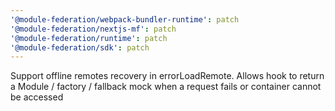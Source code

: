 ```yaml
---
'@module-federation/webpack-bundler-runtime': patch
'@module-federation/nextjs-mf': patch
'@module-federation/runtime': patch
'@module-federation/sdk': patch
---
```


Support offline remotes recovery in errorLoadRemote. Allows hook to return a Module / factory / fallback mock when a request fails or container cannot be accessed
